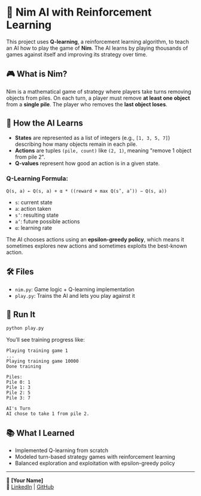 # 🧠 Nim AI with Reinforcement Learning

This project uses **Q-learning**, a reinforcement learning algorithm, to teach an AI how to play the game of **Nim**. The AI learns by playing thousands of games against itself and improving its strategy over time.

## 🎮 What is Nim?

Nim is a mathematical game of strategy where players take turns removing objects from piles. On each turn, a player must remove **at least one object** from a **single pile**. The player who removes the **last object loses**.

## 🤖 How the AI Learns

- **States** are represented as a list of integers (e.g., `[1, 3, 5, 7]`) describing how many objects remain in each pile.
- **Actions** are tuples `(pile, count)` like `(2, 1)`, meaning "remove 1 object from pile 2".
- **Q-values** represent how good an action is in a given state.

### Q-Learning Formula:
```
Q(s, a) ← Q(s, a) + α * ((reward + max Q(s’, a’)) − Q(s, a))
```

- `s`: current state  
- `a`: action taken  
- `s’`: resulting state  
- `a’`: future possible actions  
- `α`: learning rate

The AI chooses actions using an **epsilon-greedy policy**, which means it sometimes explores new actions and sometimes exploits the best-known action.

## 🛠 Files

- `nim.py`: Game logic + Q-learning implementation
- `play.py`: Trains the AI and lets you play against it

## 🚀 Run It

```bash
python play.py
```

You’ll see training progress like:
```
Playing training game 1
...
Playing training game 10000
Done training

Piles:
Pile 0: 1
Pile 1: 3
Pile 2: 5
Pile 3: 7

AI's Turn
AI chose to take 1 from pile 2.
```

## 📚 What I Learned

- Implemented Q-learning from scratch
- Modeled turn-based strategy games with reinforcement learning
- Balanced exploration and exploitation with epsilon-greedy policy

---

👤 **[Your Name]**  
🔗 [LinkedIn](https://www.linkedin.com/in/yourprofile) | [GitHub](https://github.com/yourusername)
